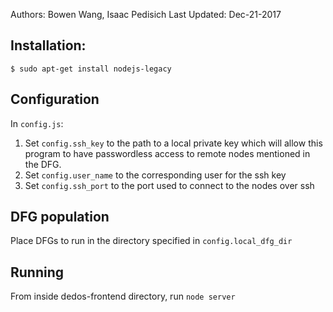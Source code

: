 Authors: Bowen Wang, Isaac Pedisich
Last Updated: Dec-21-2017

## Installation:
```shell
$ sudo apt-get install nodejs-legacy
```

## Configuration
In `config.js`:

1. Set `config.ssh_key` to the path to a local private key which
will allow this program to have passwordless access to remote nodes mentioned in the DFG.
2. Set `config.user_name` to the corresponding user for the ssh key
3. Set `config.ssh_port` to the port used to connect to the nodes over ssh

## DFG population
Place DFGs to run in the directory specified in `config.local_dfg_dir`

## Running
From inside dedos-frontend directory, run `node server`
